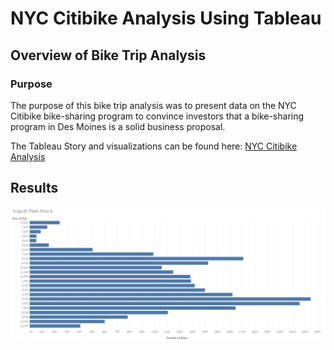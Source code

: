 # NYC Citibike Analysis Using Tableau

## Overview of Bike Trip Analysis

### Purpose
The purpose of this bike trip analysis was to present data on the NYC Citibike bike-sharing program to convince investors that a bike-sharing program in Des Moines is a solid business proposal.

The Tableau Story and visualizations can be found here: [NYC Citibike Analysis](https://public.tableau.com/profile/michael.leggett#!/vizhome/NYCCitibikeAnalysis_16219136477410/NYCCitibikeAnalysis)

## Results

![August Peak Hours](Resources/august_peak_hours.PNG)
